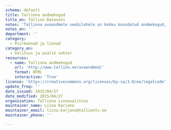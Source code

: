 ```yaml
---
schema: default
title: Tallinna andmekogud
title_en: Tallinn Datasets
notes: 'Tallinna avaandmete veebilehele on kokku koondatud andmekogud, mis võimaldavad alla laadida avaandmeid XML kujul.'
notes_en: ''
department: ''
category:
  - Piirkonnad ja linnad
category_en:
  - Valitsus ja avalik sektor
resources:
  - name: Tallinna andmekogud
    url: 'http://www.tallinn.ee/avaandmed/'
    format: HTML
    interactive: 'True'
license: 'https://creativecommons.org/licenses/by-sa/3.0/ee/legalcode'
update_freq: ''
date_issued: 2015/04/27
date_modified: 2015/04/27
organization: Tallinna Linnavalitsus
maintainer_name: Liina Karjane
maintainer_email: liina.karjane@tallinnlv.ee
maintainer_phone: ''

---
```

